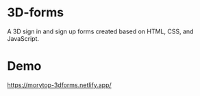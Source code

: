 # 3D-forms

A 3D sign in and sign up forms created based on HTML, CSS, and JavaScript.

# Demo

https://morytop-3dforms.netlify.app/
